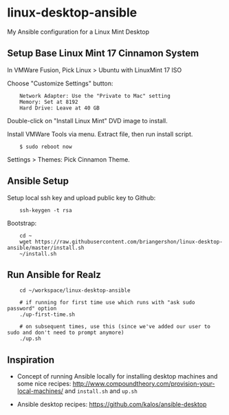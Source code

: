 # linux-desktop-ansible

My Ansible configuration for a Linux Mint Desktop

## Setup Base Linux Mint 17 Cinnamon System

In VMWare Fusion, Pick Linux > Ubuntu with LinuxMint 17 ISO

Choose "Customize Settings" button:

        Network Adapter: Use the "Private to Mac" setting
        Memory: Set at 8192
        Hard Drive: Leave at 40 GB

Double-click on "Install Linux Mint" DVD image to install.

Install VMWare Tools via menu.  Extract file, then run install script.

        $ sudo reboot now

Settings > Themes: Pick Cinnamon Theme.

## Ansible Setup

Setup local ssh key and upload public key to Github:

        ssh-keygen -t rsa

Bootstrap:

        cd ~
        wget https://raw.githubusercontent.com/briangershon/linux-desktop-ansible/master/install.sh
        ~/install.sh

## Run Ansible for Realz

        cd ~/workspace/linux-desktop-ansible

        # if running for first time use which runs with "ask sudo password" option
        ./up-first-time.sh

        # on subsequent times, use this (since we've added our user to sudo and don't need to prompt anymore)
        ./up.sh

## Inspiration

* Concept of running Ansible locally for installing desktop machines and some nice recipes: <http://www.compoundtheory.com/provision-your-local-machines/> and `install.sh` and `up.sh`

* Ansible desktop recipes: <https://github.com/kalos/ansible-desktop>

